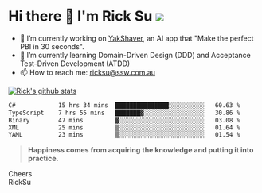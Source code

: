 # Hi there 👋 I'm Rick Su ![](https://komarev.com/ghpvc/?username=ricksu978)
<!--
**ricksu978/ricksu978** is a ✨ _special_ ✨ repository because its `README.md` (this file) appears on your GitHub profile.

Here are some ideas to get you started:
-->
- 🔭 I’m currently working on [YakShaver](https://yakshaver.ai/), an AI app that "Make the perfect PBI in 30 seconds".
- 🌱 I’m currently learning Domain-Driven Design (DDD) and Acceptance Test-Driven Development (ATDD)
- 📫 How to reach me: ricksu@ssw.com.au
<!--
- 👯 I’m looking to collaborate on ...
- 🤔 I’m looking for help with ...
- 💬 Ask me about ...
-->
<!--
- 😄 Pronouns: ...
- ⚡ Fun fact: ...
-->
[![Rick's github stats](https://github-readme-stats.vercel.app/api?username=ricksu978&theme=dark)](https://github.com/ricksu978/ricksu978)

<!--START_SECTION:waka-->

```txt
C#            15 hrs 34 mins  ███████████████░░░░░░░░░░   60.63 %
TypeScript    7 hrs 55 mins   ███████▓░░░░░░░░░░░░░░░░░   30.86 %
Binary        47 mins         ▓░░░░░░░░░░░░░░░░░░░░░░░░   03.08 %
XML           25 mins         ▒░░░░░░░░░░░░░░░░░░░░░░░░   01.64 %
YAML          23 mins         ▒░░░░░░░░░░░░░░░░░░░░░░░░   01.54 %
```

<!--END_SECTION:waka-->

> **Happiness comes from acquiring the knowledge and putting it into practice.**

Cheers  
RickSu 
